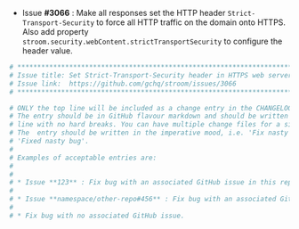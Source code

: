 * Issue **#3066** : Make all responses set the HTTP header `Strict-Transport-Security` to force all HTTP traffic on the domain onto HTTPS. Also add property `stroom.security.webContent.strictTransportSecurity` to configure the header value.


```sh
# ********************************************************************************
# Issue title: Set Strict-Transport-Security header in HTTPS web server
# Issue link:  https://github.com/gchq/stroom/issues/3066
# ********************************************************************************

# ONLY the top line will be included as a change entry in the CHANGELOG.
# The entry should be in GitHub flavour markdown and should be written on a SINGLE
# line with no hard breaks. You can have multiple change files for a single GitHub issue.
# The  entry should be written in the imperative mood, i.e. 'Fix nasty bug' rather than
# 'Fixed nasty bug'.
#
# Examples of acceptable entries are:
#
#
# * Issue **123** : Fix bug with an associated GitHub issue in this repository
#
# * Issue **namespace/other-repo#456** : Fix bug with an associated GitHub issue in another repository
#
# * Fix bug with no associated GitHub issue.
```
